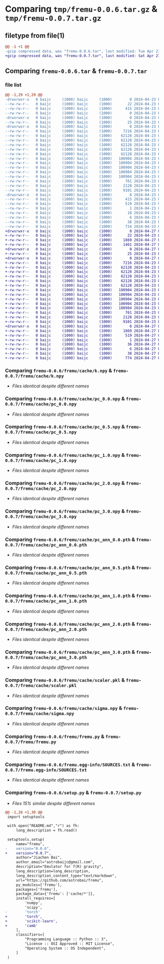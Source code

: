 # Comparing `tmp/fremu-0.0.6.tar.gz` & `tmp/fremu-0.0.7.tar.gz`

## filetype from file(1)

```diff
@@ -1 +1 @@
-gzip compressed data, was "fremu-0.0.6.tar", last modified: Tue Apr 23 07:58:55 2024, max compression
+gzip compressed data, was "fremu-0.0.7.tar", last modified: Sat Apr 27 06:18:00 2024, max compression
```

## Comparing `fremu-0.0.6.tar` & `fremu-0.0.7.tar`

### file list

```diff
@@ -1,29 +1,29 @@
-drwxrwxr-x   0 baijc     (1000) baijc     (1000)        0 2024-04-23 07:58:55.456672 fremu-0.0.6/
--rw-rw-r--   0 baijc     (1000) baijc     (1000)       22 2024-04-23 06:36:44.000000 fremu-0.0.6/MANIFEST.in
--rw-rw-r--   0 baijc     (1000) baijc     (1000)      415 2024-04-23 07:58:55.456672 fremu-0.0.6/PKG-INFO
--rw-rw-r--   0 baijc     (1000) baijc     (1000)        0 2024-04-23 04:19:30.000000 fremu-0.0.6/README.md
-drwxrwxr-x   0 baijc     (1000) baijc     (1000)        0 2024-04-23 07:58:55.452671 fremu-0.0.6/fremu/
--rw-rw-r--   0 baijc     (1000) baijc     (1000)       25 2024-04-23 06:30:52.000000 fremu-0.0.6/fremu/__ini__.py
-drwxrwxr-x   0 baijc     (1000) baijc     (1000)        0 2024-04-23 07:58:55.456672 fremu-0.0.6/fremu/cache/
--rw-rw-r--   0 baijc     (1000) baijc     (1000)     7216 2024-04-23 04:14:13.000000 fremu-0.0.6/fremu/cache/k.npy
--rw-rw-r--   0 baijc     (1000) baijc     (1000)    62128 2024-04-23 04:14:13.000000 fremu-0.0.6/fremu/cache/pc_0.0.npy
--rw-rw-r--   0 baijc     (1000) baijc     (1000)    62128 2024-04-23 04:14:13.000000 fremu-0.0.6/fremu/cache/pc_0.5.npy
--rw-rw-r--   0 baijc     (1000) baijc     (1000)    62128 2024-04-23 04:14:13.000000 fremu-0.0.6/fremu/cache/pc_1.0.npy
--rw-rw-r--   0 baijc     (1000) baijc     (1000)    62128 2024-04-23 04:14:13.000000 fremu-0.0.6/fremu/cache/pc_2.0.npy
--rw-rw-r--   0 baijc     (1000) baijc     (1000)    62128 2024-04-23 04:14:13.000000 fremu-0.0.6/fremu/cache/pc_3.0.npy
--rw-rw-r--   0 baijc     (1000) baijc     (1000)   100904 2024-04-23 04:14:13.000000 fremu-0.0.6/fremu/cache/pc_ann_0.0.pth
--rw-rw-r--   0 baijc     (1000) baijc     (1000)   100904 2024-04-23 04:14:13.000000 fremu-0.0.6/fremu/cache/pc_ann_0.5.pth
--rw-rw-r--   0 baijc     (1000) baijc     (1000)   100904 2024-04-23 04:14:13.000000 fremu-0.0.6/fremu/cache/pc_ann_1.0.pth
--rw-rw-r--   0 baijc     (1000) baijc     (1000)   100904 2024-04-23 04:14:13.000000 fremu-0.0.6/fremu/cache/pc_ann_2.0.pth
--rw-rw-r--   0 baijc     (1000) baijc     (1000)   100904 2024-04-23 04:14:13.000000 fremu-0.0.6/fremu/cache/pc_ann_3.0.pth
--rw-rw-r--   0 baijc     (1000) baijc     (1000)      761 2024-04-23 04:14:13.000000 fremu-0.0.6/fremu/cache/scaler.pkl
--rw-rw-r--   0 baijc     (1000) baijc     (1000)     2128 2024-04-23 04:14:13.000000 fremu-0.0.6/fremu/cache/sigma.npy
--rw-rw-r--   0 baijc     (1000) baijc     (1000)     9101 2024-04-23 07:49:26.000000 fremu-0.0.6/fremu/fremu.py
-drwxrwxr-x   0 baijc     (1000) baijc     (1000)        0 2024-04-23 07:58:55.452671 fremu-0.0.6/fremu.egg-info/
--rw-rw-r--   0 baijc     (1000) baijc     (1000)      415 2024-04-23 07:58:55.000000 fremu-0.0.6/fremu.egg-info/PKG-INFO
--rw-rw-r--   0 baijc     (1000) baijc     (1000)      519 2024-04-23 07:58:55.000000 fremu-0.0.6/fremu.egg-info/SOURCES.txt
--rw-rw-r--   0 baijc     (1000) baijc     (1000)        1 2024-04-23 07:58:55.000000 fremu-0.0.6/fremu.egg-info/dependency_links.txt
--rw-rw-r--   0 baijc     (1000) baijc     (1000)       18 2024-04-23 07:58:55.000000 fremu-0.0.6/fremu.egg-info/requires.txt
--rw-rw-r--   0 baijc     (1000) baijc     (1000)        6 2024-04-23 07:58:55.000000 fremu-0.0.6/fremu.egg-info/top_level.txt
--rw-rw-r--   0 baijc     (1000) baijc     (1000)       38 2024-04-23 07:58:55.456672 fremu-0.0.6/setup.cfg
--rw-rw-r--   0 baijc     (1000) baijc     (1000)      734 2024-04-23 07:58:28.000000 fremu-0.0.6/setup.py
+drwxrwxr-x   0 baijc     (1000) baijc     (1000)        0 2024-04-27 06:18:00.597941 fremu-0.0.7/
+-rw-rw-r--   0 baijc     (1000) baijc     (1000)       22 2024-04-23 06:36:44.000000 fremu-0.0.7/MANIFEST.in
+-rw-rw-r--   0 baijc     (1000) baijc     (1000)     1869 2024-04-27 06:18:00.597941 fremu-0.0.7/PKG-INFO
+-rw-rw-r--   0 baijc     (1000) baijc     (1000)     1461 2024-04-27 06:16:16.000000 fremu-0.0.7/README.md
+drwxrwxr-x   0 baijc     (1000) baijc     (1000)        0 2024-04-27 06:18:00.589942 fremu-0.0.7/fremu/
+-rw-rw-r--   0 baijc     (1000) baijc     (1000)       25 2024-04-23 06:30:52.000000 fremu-0.0.7/fremu/__ini__.py
+drwxrwxr-x   0 baijc     (1000) baijc     (1000)        0 2024-04-27 06:18:00.597941 fremu-0.0.7/fremu/cache/
+-rw-rw-r--   0 baijc     (1000) baijc     (1000)     7216 2024-04-23 04:14:13.000000 fremu-0.0.7/fremu/cache/k.npy
+-rw-rw-r--   0 baijc     (1000) baijc     (1000)    62128 2024-04-23 04:14:13.000000 fremu-0.0.7/fremu/cache/pc_0.0.npy
+-rw-rw-r--   0 baijc     (1000) baijc     (1000)    62128 2024-04-23 04:14:13.000000 fremu-0.0.7/fremu/cache/pc_0.5.npy
+-rw-rw-r--   0 baijc     (1000) baijc     (1000)    62128 2024-04-23 04:14:13.000000 fremu-0.0.7/fremu/cache/pc_1.0.npy
+-rw-rw-r--   0 baijc     (1000) baijc     (1000)    62128 2024-04-23 04:14:13.000000 fremu-0.0.7/fremu/cache/pc_2.0.npy
+-rw-rw-r--   0 baijc     (1000) baijc     (1000)    62128 2024-04-23 04:14:13.000000 fremu-0.0.7/fremu/cache/pc_3.0.npy
+-rw-rw-r--   0 baijc     (1000) baijc     (1000)   100904 2024-04-23 04:14:13.000000 fremu-0.0.7/fremu/cache/pc_ann_0.0.pth
+-rw-rw-r--   0 baijc     (1000) baijc     (1000)   100904 2024-04-23 04:14:13.000000 fremu-0.0.7/fremu/cache/pc_ann_0.5.pth
+-rw-rw-r--   0 baijc     (1000) baijc     (1000)   100904 2024-04-23 04:14:13.000000 fremu-0.0.7/fremu/cache/pc_ann_1.0.pth
+-rw-rw-r--   0 baijc     (1000) baijc     (1000)   100904 2024-04-23 04:14:13.000000 fremu-0.0.7/fremu/cache/pc_ann_2.0.pth
+-rw-rw-r--   0 baijc     (1000) baijc     (1000)   100904 2024-04-23 04:14:13.000000 fremu-0.0.7/fremu/cache/pc_ann_3.0.pth
+-rw-rw-r--   0 baijc     (1000) baijc     (1000)      761 2024-04-23 04:14:13.000000 fremu-0.0.7/fremu/cache/scaler.pkl
+-rw-rw-r--   0 baijc     (1000) baijc     (1000)     2128 2024-04-23 04:14:13.000000 fremu-0.0.7/fremu/cache/sigma.npy
+-rw-rw-r--   0 baijc     (1000) baijc     (1000)     9101 2024-04-23 07:49:26.000000 fremu-0.0.7/fremu/fremu.py
+drwxrwxr-x   0 baijc     (1000) baijc     (1000)        0 2024-04-27 06:18:00.589942 fremu-0.0.7/fremu.egg-info/
+-rw-rw-r--   0 baijc     (1000) baijc     (1000)     1869 2024-04-27 06:18:00.000000 fremu-0.0.7/fremu.egg-info/PKG-INFO
+-rw-rw-r--   0 baijc     (1000) baijc     (1000)      519 2024-04-27 06:18:00.000000 fremu-0.0.7/fremu.egg-info/SOURCES.txt
+-rw-rw-r--   0 baijc     (1000) baijc     (1000)        1 2024-04-27 06:18:00.000000 fremu-0.0.7/fremu.egg-info/dependency_links.txt
+-rw-rw-r--   0 baijc     (1000) baijc     (1000)       36 2024-04-27 06:18:00.000000 fremu-0.0.7/fremu.egg-info/requires.txt
+-rw-rw-r--   0 baijc     (1000) baijc     (1000)        6 2024-04-27 06:18:00.000000 fremu-0.0.7/fremu.egg-info/top_level.txt
+-rw-rw-r--   0 baijc     (1000) baijc     (1000)       38 2024-04-27 06:18:00.597941 fremu-0.0.7/setup.cfg
+-rw-rw-r--   0 baijc     (1000) baijc     (1000)      774 2024-04-27 06:14:36.000000 fremu-0.0.7/setup.py
```

### Comparing `fremu-0.0.6/fremu/cache/k.npy` & `fremu-0.0.7/fremu/cache/k.npy`

 * *Files identical despite different names*

### Comparing `fremu-0.0.6/fremu/cache/pc_0.0.npy` & `fremu-0.0.7/fremu/cache/pc_0.0.npy`

 * *Files identical despite different names*

### Comparing `fremu-0.0.6/fremu/cache/pc_0.5.npy` & `fremu-0.0.7/fremu/cache/pc_0.5.npy`

 * *Files identical despite different names*

### Comparing `fremu-0.0.6/fremu/cache/pc_1.0.npy` & `fremu-0.0.7/fremu/cache/pc_1.0.npy`

 * *Files identical despite different names*

### Comparing `fremu-0.0.6/fremu/cache/pc_2.0.npy` & `fremu-0.0.7/fremu/cache/pc_2.0.npy`

 * *Files identical despite different names*

### Comparing `fremu-0.0.6/fremu/cache/pc_3.0.npy` & `fremu-0.0.7/fremu/cache/pc_3.0.npy`

 * *Files identical despite different names*

### Comparing `fremu-0.0.6/fremu/cache/pc_ann_0.0.pth` & `fremu-0.0.7/fremu/cache/pc_ann_0.0.pth`

 * *Files identical despite different names*

### Comparing `fremu-0.0.6/fremu/cache/pc_ann_0.5.pth` & `fremu-0.0.7/fremu/cache/pc_ann_0.5.pth`

 * *Files identical despite different names*

### Comparing `fremu-0.0.6/fremu/cache/pc_ann_1.0.pth` & `fremu-0.0.7/fremu/cache/pc_ann_1.0.pth`

 * *Files identical despite different names*

### Comparing `fremu-0.0.6/fremu/cache/pc_ann_2.0.pth` & `fremu-0.0.7/fremu/cache/pc_ann_2.0.pth`

 * *Files identical despite different names*

### Comparing `fremu-0.0.6/fremu/cache/pc_ann_3.0.pth` & `fremu-0.0.7/fremu/cache/pc_ann_3.0.pth`

 * *Files identical despite different names*

### Comparing `fremu-0.0.6/fremu/cache/scaler.pkl` & `fremu-0.0.7/fremu/cache/scaler.pkl`

 * *Files identical despite different names*

### Comparing `fremu-0.0.6/fremu/cache/sigma.npy` & `fremu-0.0.7/fremu/cache/sigma.npy`

 * *Files identical despite different names*

### Comparing `fremu-0.0.6/fremu/fremu.py` & `fremu-0.0.7/fremu/fremu.py`

 * *Files identical despite different names*

### Comparing `fremu-0.0.6/fremu.egg-info/SOURCES.txt` & `fremu-0.0.7/fremu.egg-info/SOURCES.txt`

 * *Files identical despite different names*

### Comparing `fremu-0.0.6/setup.py` & `fremu-0.0.7/setup.py`

 * *Files 15% similar despite different names*

```diff
@@ -1,28 +1,30 @@
 import setuptools
 
 with open("README.md","r") as fh:
     long_description = fh.read()
 
 setuptools.setup(
     name="fremu",
-    version="0.0.6",
+    version="0.0.7",
     author="Jiachen Bai",
     author_email="astrobaijc@gmail.com",  
     description="Emulator for f(R) gravity",
     long_description=long_description, 
     long_description_content_type="text/markdown",
     url="https://github.com/astrobai/fremu",
     py_modules=['fremu'],
     packages=['fremu'],
     package_data={'fremu': ['cache/*']},
     install_requires=[
         'numpy',
         'scipy',
-        'torch'
+        'torch',
+        'scikit-learn',
+        'camb'
     ],
     classifiers=[
         "Programming Language :: Python :: 3",
         "License :: OSI Approved :: MIT License",
         "Operating System :: OS Independent",
     ]
 )
```

